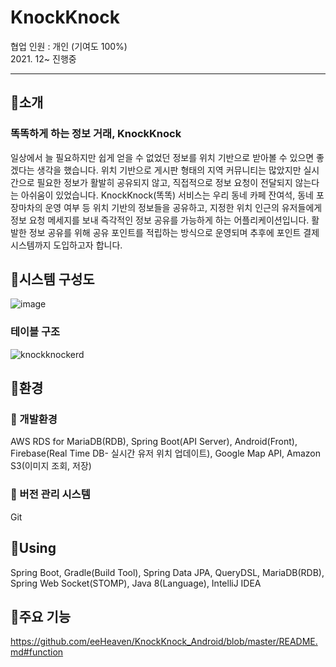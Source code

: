 # KnockKnock
협업 인원 : 개인 (기여도 100%)           
2021. 12~ 진행중 
*****************************************
## 🌳소개
### 똑똑하게 하는 정보 거래, KnockKnock 
일상에서 늘 필요하지만 쉽게 얻을 수 없었던 정보를 위치 기반으로 받아볼 수 있으면 좋겠다는 생각을 했습니다. 
위치 기반으로 게시판 형태의 지역 커뮤니티는 많았지만 실시간으로 필요한 정보가 활발히 공유되지 않고, 직접적으로 정보 요청이 전달되지 않는다는 아쉬움이 있었습니다.
KnockKnock(똑똑) 서비스는 우리 동네 카페 잔여석, 동네 포장마차의 운영 여부 등 위치 기반의 정보들을 공유하고, 
지정한 위치 인근의 유저들에게 정보 요청 메세지를 보내 즉각적인 정보 공유를 가능하게 하는 어플리케이션입니다.
활발한 정보 공유를 위해 공유 포인트를 적립하는 방식으로 운영되며 추후에 포인트 결제 시스템까지 도입하고자 합니다.

## 🌳시스템 구성도 
![image](https://user-images.githubusercontent.com/84822464/167330652-18afc411-673c-430e-9aae-57e82d5dbf1b.png)
### 테이블 구조 
![knockknockerd](https://user-images.githubusercontent.com/84822464/167331157-6274bcfc-7f37-474e-8420-404cc4cd9f62.png)
## 🌳환경
### 🌷 개발환경
AWS RDS for MariaDB(RDB), Spring Boot(API Server), Android(Front), Firebase(Real Time DB- 실시간 유저 위치 업데이트), Google Map API, Amazon S3(이미지 조회, 저장)
### 🌷 버전 관리 시스템 
Git
## 🌳Using
Spring Boot, Gradle(Build Tool), Spring Data JPA, QueryDSL, MariaDB(RDB), Spring Web Socket(STOMP), Java 8(Language), IntelliJ IDEA

## 🌳주요 기능 
https://github.com/eeHeaven/KnockKnock_Android/blob/master/README.md#function



